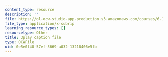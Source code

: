 ```yaml
---
content_type: resource
description: ''
file: https://ol-ocw-studio-app-production.s3.amazonaws.com/courses/6-189-multicore-programming-primer-january-iap-2007/0e5e0f4857ef5669a03213218406e5fb_4_B2x3UVLAo.vtt
file_type: application/x-subrip
learning_resource_types: []
resourcetype: Other
title: 3play caption file
type: OCWFile
uid: 0e5e0f48-57ef-5669-a032-13218406e5fb
---
```

